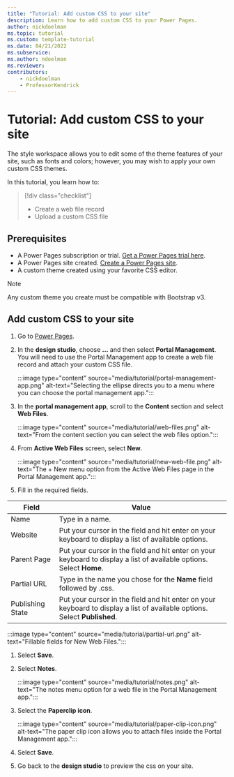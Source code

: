 ```yaml
---
title: "Tutorial: Add custom CSS to your site"
description: Learn how to add custom CSS to your Power Pages.
author: nickdoelman
ms.topic: tutorial
ms.custom: template-tutorial
ms.date: 04/21/2022
ms.subservice:
ms.author: ndoelman 
ms.reviewer: 
contributors:
    - nickdoelman
    - ProfessorKendrick
---
```

# Tutorial: Add custom CSS to your site 

The style workspace allows you to edit some of the theme features of your site, such as fonts and colors; however, you may wish to apply your own custom CSS themes.  

In this tutorial, you learn how to:

> [!div class="checklist"]
> * Create a web file record
> * Upload a custom CSS file

## Prerequisites

- A Power Pages subscription or trial. [Get a Power Pages trial here](trial-signup.md).
- A Power Pages site created. [Create a Power Pages site](create-manage.md).
- A custom theme created using your favorite CSS editor.

> [!NOTE]  
> Any custom theme you create must be compatible with Bootstrap v3.

## Add custom CSS to your site

1. Go to [Power Pages](https://make.powerpages.microsoft.com/).

1. In the **design studio**, choose **...** and then select **Portal Management**. You will need to use the Portal Management app to create a web file record and attach your custom CSS file.

    :::image type="content" source="media/tutorial/portal-management-app.png" alt-text="Selecting the ellipse directs you to a menu where you can choose the portal management app.":::

1. In the **portal management app**, scroll to the **Content** section and select **Web Files**.

    :::image type="content" source="media/tutorial/web-files.png" alt-text="From the content section you can select the web files option.":::

1. From **Active Web Files** screen, select **New**.

    :::image type="content" source="media/tutorial/new-web-file.png" alt-text="The + New menu option from the Active Web Files page in the Portal Management app.":::

1.   Fill in the required fields. 

|Field  |Value  |
|---------|---------|
|Name     |Type in a name.         |
|Website     |Put your cursor in the field and hit enter on your keyboard to display a list of available options.         |
|Parent Page    |Put your cursor in the field and hit enter on your keyboard to display a list of available options.  Select **Home**.         |
|Partial URL    |Type in the name you chose for the **Name** field followed by .css.         |
|Publishing State|Put your cursor in the field and hit enter on your keyboard to display a list of available options.  Select **Published**.|

:::image type="content" source="media/tutorial/partial-url.png" alt-text="Fillable fields for New Web Files.":::

1. Select **Save**.

1. Select **Notes**.

    :::image type="content" source="media/tutorial/notes.png" alt-text="The notes menu option for a web file in the Portal Management app.":::

1. Select the **Paperclip icon**.

    :::image type="content" source="media/tutorial/paper-clip-icon.png" alt-text="The paper clip icon allows you to attach files inside the Portal Management app.":::

1. Select **Save**.

1. Go back to the **design studio** to preview the css on your site.
